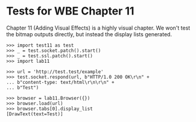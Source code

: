 Tests for WBE Chapter 11
========================

Chapter 11 (Adding Visual Effects) is a highly visual chapter. We won't
test the bitmap outputs directly, but instead the display lists generated.

    >>> import test11 as test
    >>> _ = test.socket.patch().start()
    >>> _ = test.ssl.patch().start()
    >>> import lab11

    >>> url = 'http://test.test/example'
    >>> test.socket.respond(url, b"HTTP/1.0 200 OK\r\n" +
    ... b"content-type: text/html\r\n\r\n" +
    ... b"Test")

    >>> browser = lab11.Browser({})
    >>> browser.load(url)
    >>> browser.tabs[0].display_list
    [DrawText(text=Test)]